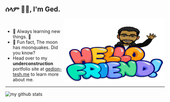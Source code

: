 ## ሰላም ✌🏽, I'm Ged.
<img align="right" width="320" height="200" src="https://raw.githubusercontent.com/GedionT/GedionT/master/mymoji.svg" alt="my bitmoji" />
<br />

- 🌱 Always learning new things. 🐶
- 👻 Fun fact, The moon has moonquakes. Did you know?
- Head over to my **underconstruction** portfolio site at [gedion-tesh.me](https://gedion-tesh.me) to learn more about me.


---

![my github stats](https://github-readme-stats.vercel.app/api?username=gediont&count_private=true)
